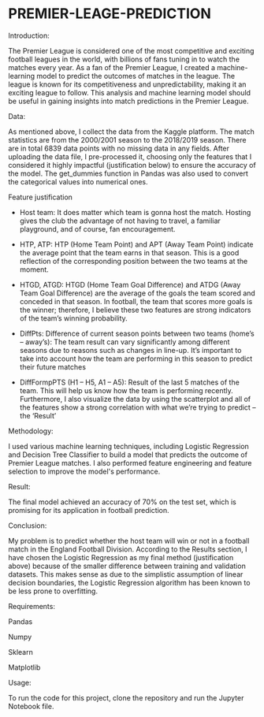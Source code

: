 # PREMIER-LEAGE-PREDICTION

Introduction:

The Premier League is considered one of the most competitive and exciting football leagues in the world, with billions of fans tuning in to watch the matches every year. As a fan of the Premier League, I created a machine-learning model to predict the outcomes of matches in the league. The league is known for its competitiveness and unpredictability, making it an exciting league to follow. This analysis and machine learning model should be useful in gaining insights into match predictions in the Premier League.

Data:

As mentioned above, I collect the data from the Kaggle platform. The match statistics are from the 2000/2001 season to the 2018/2019 season. There are in total 6839 data points with no missing data in any fields. After uploading the data file, I pre-processed it, choosing only the features that
I considered it highly impactful (justification below) to ensure the accuracy of the model. The get_dummies function in Pandas was also used to convert the categorical values into numerical ones.

Feature justification
- Host team: It does matter which team is gonna host the match. Hosting gives the club the advantage of not having to travel, a familiar playground, and of course, fan encouragement.
  
- HTP, ATP: HTP (Home Team Point) and APT (Away Team Point) indicate the average point that the team earns in that season. This is a good reflection of the corresponding position between the two teams at the moment.
 
- HTGD, ATGD: HTGD (Home Team Goal Difference) and ATDG (Away Team Goal Difference) are the average of the goals the team scored and conceded in that season. In football, the team that scores more goals is the winner; therefore, I believe these two features are strong indicators of the team’s winning probability.
 
- DiffPts: Difference of current season points between two teams (home’s – away’s): The team result can vary significantly among different seasons due to reasons such as changes in line-up. It’s important to take into account how the team are performing in this season to predict their future matches
 
- DiffFormpPTS (H1 – H5, A1 – A5): Result of the last 5 matches of the team. This will help us know how the team is performing recently. Furthermore, I also visualize the data by using the scatterplot and all of the features show a strong correlation with what we’re trying to predict – the ‘Result’


Methodology:

I used various machine learning techniques, including Logistic Regression and Decision Tree Classifier to build a model that predicts the outcome of Premier League matches. I also performed feature engineering and feature selection to improve the model's performance.

Result:

The final model achieved an accuracy of 70% on the test set, which is promising for its application in football prediction.

Conclusion:

My problem is to predict whether the host team will win or not in a football match in the England Football Division. According to the Results section, I have chosen the Logistic Regression as my final method (justification above) because of the smaller difference between training and validation datasets. This makes sense as due to the simplistic assumption of linear decision boundaries, the Logistic Regression algorithm has been known to be less prone to overfitting. 

Requirements:

Pandas

Numpy

Sklearn

Matplotlib

Usage:

To run the code for this project, clone the repository and run the Jupyter Notebook file.
